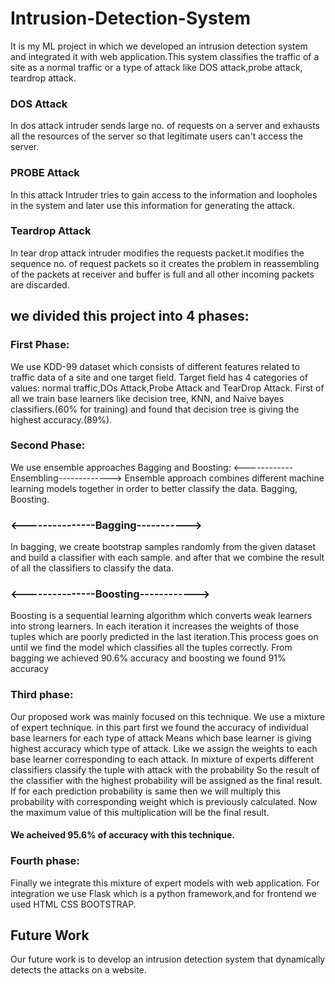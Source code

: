 # Intrusion-Detection-System

It is my ML project in which we developed an intrusion detection system and integrated it
with web application.This system classifies the traffic of a site as a normal traffic or a type of attack like DOS
attack,probe attack, teardrop attack.

### DOS Attack
In dos attack intruder sends large no. of requests on a server and exhausts all the
resources of the server so that legitimate users can't access the server.
### PROBE Attack
In this attack Intruder tries to gain access to the information and loopholes in the
system and later use this information for generating the attack.
### Teardrop Attack
In tear drop attack intruder modifies the requests packet.it modifies the sequence no. of request packets so it creates the problem in reassembling of the packets at
receiver and buffer is full and all other incoming packets are discarded.


## we divided this project into 4 phases:

### First Phase:
We use KDD-99 dataset which consists of different features related to traffic data of a site and
one target field.
Target field has 4 categories of values: normal traffic,DOs Attack,Probe Attack and TearDrop
Attack.
First of all we train base learners like decision tree, KNN, and Naive bayes classifiers.(60% for
training) and found that decision tree is giving the highest accuracy.(89%).

### Second Phase:
We use ensemble approaches Bagging and Boosting:
<------------Ensembling------------->
Ensemble approach combines different machine learning models together in order to better
classify the data.
Bagging, Boosting.
### <---------------Bagging----------->
In bagging, we create bootstrap samples randomly from the given dataset and build a
classifier with each sample.
and after that we combine the result of all the classifiers to classify the data.
### <---------------Boosting------------>
Boosting is a sequential learning algorithm which converts weak learners into strong learners.
In each iteration it increases the weights of those tuples which are poorly predicted in the last
iteration.This process goes on until we find the model which classifies all the tuples correctly.
From bagging we achieved 90.6% accuracy and boosting we found 91% accuracy

### Third phase:
Our proposed work was mainly focused on this technique.
We use a mixture of expert technique.
in this part first we found the accuracy of individual base learners for each type of attack
Means which base learner is giving highest accuracy which type of attack.
Like we assign the weights to each base learner corresponding to each attack.
In mixture of experts different classifiers classify the tuple with attack with the probability
So the result of the classifier with the highest probability will be assigned as the final result.
If for each prediction probability is same then we will multiply this probability with corresponding
weight which is previously calculated. Now the maximum value of this multiplication will be the
final result.
 #### We acheived 95.6% of accuracy with this technique.
 
 ### Fourth phase:
Finally we integrate this mixture of expert models with web application.
For integration we use Flask which is a python framework,and for frontend we used HTML CSS BOOTSTRAP.

## Future Work
Our future work is to develop an intrusion detection system that dynamically detects the
attacks on a website.

